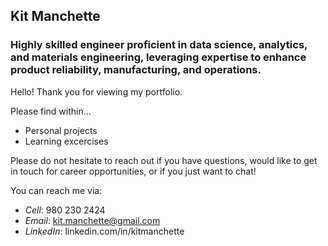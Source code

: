 ## Kit Manchette
### Highly skilled engineer proficient in data science, analytics, and materials engineering, leveraging expertise to enhance product reliability, manufacturing, and operations.

Hello! Thank you for viewing my portfolio. 

Please find within...
- Personal projects
- Learning excercises

Please do not hesitate to reach out if you have questions, would like to get in touch for career opportunities, or if you just want to chat!

You can reach me via:
- *Cell*: 980 230 2424
- *Email*: kit.manchette@gmail.com
- *LinkedIn*: linkedin.com/in/kitmanchette





<!--
**kitmanchette/kitmanchette** is a ✨ _special_ ✨ repository because its `README.md` (this file) appears on your GitHub profile.

Here are some ideas to get you started:

- 🔭 I’m currently working on ...
- 🌱 I’m currently learning ...
- 👯 I’m looking to collaborate on ...
- 🤔 I’m looking for help with ...
- 💬 Ask me about ...
- 📫 How to reach me: ...
- 😄 Pronouns: ...
- ⚡ Fun fact: ...
-->
